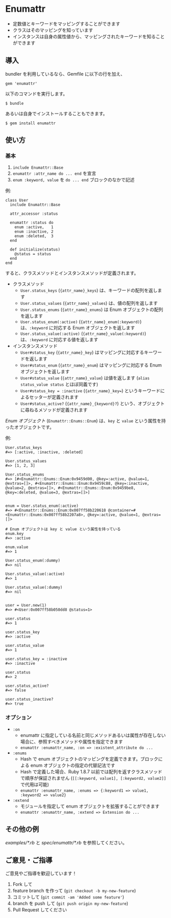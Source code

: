 # Enumattr

* 定数値とキーワードをマッピングすることができます
* クラスはそのマッピングを知っています
* インスタンスは自身の属性値から、マッピングされたキーワードを知ることができます

## 導入

bundler を利用しているなら、Gemfile に以下の行を加え、

    gem 'enumattr'

以下のコマンドを実行します。

    $ bundle

あるいは自身でインストールすることもできます。

    $ gem install enumattr

## 使い方

### 基本

1. `include Enumattr::Base`
2. `enumattr :attr_name do ... end` を宣言
3. `enum :keyword, value` を `do ... end` ブロックのなかで記述

例:

    class User
      include Enumattr::Base

      attr_accessor :status

      enumattr :status do
        enum :active,   1
        enum :inactive, 2
        enum :deleted,  3
      end

      def initialize(status)
        @status = status
      end
    end

すると、クラスメソッドとインスタンスメソッドが定義されます。

* クラスメソッド
  * `User.status_keys` (`{attr_name}_keys`) は、キーワードの配列を返します
  * `User.status_values` (`{attr_name}_values`) は、値の配列を返します
  * `User.status_enums` (`{attr_name}_enums`) は Enum オブジェクトの配列を返します
  * `User.status_enum(:active)` (`{attr_name}_enum(:keyword)`) は、`:keyword` に対応する Enum オブジェクトを返します
  * `User.status_value(:active)` (`{attr_name}_value(:keyword)`) は、`:keyword` に対応する値を返します
* インスタンスメソッド
  * `User#status_key` (`{attr_name}_key`) はマッピングに対応するキーワードを返します
  * `User#status_enum` (`{attr_name}_enum`) はマッピングに対応する Enum オブジェクトを返します
  * `User#status_value` (`{attr_name}_value`) は値を返します (`alias status_value status` とほぼ同義です)
  * `User#status_key = :inactive` (`{attr_name}_key=`) というキーワードによるセッターが定義されます
  * `User#status_active?` (`{attr_name}_{keyword}?`) という、オブジェクトに尋ねるメソッドが定義されます

_Enum オブジェクト_ (`Enumattr::Enums::Enum`) は、`key` と `value` という属性を持ったオブジェクトです。

例:

    User.status_keys
    #=> [:active, :inactive, :deleted]

    User.status_values
    #=> [1, 2, 3]

    User.status_enums
    #=> [#<Enumattr::Enums::Enum:0x9459d00, @key=:active, @value=1, @extras=[]>, #<Enumattr::Enums::Enum:0x9459c88, @key=:inactive, @value=2, @extras=[]>, #<Enumattr::Enums::Enum:0x9459be8, @key=:deleted, @value=3, @extras=[]>]


    enum = User.status_enum(:active)
    #=> #<Enumattr::Enums::Enum:0x007ff58b220618 @container=#<Enumattr::Enums:0x007ff58b2207a8>, @key=:active, @value=1, @extras=[]>

    # Enum オブジェクトは key と value という属性を持っている
    enum.key
    #=> :active

    enum.value
    #=> 1

    User.status_enum(:dummy)
    #=> nil

    User.status_value(:active)
    #=> 1

    User.status_value(:dummy)
    #=> nil


    user = User.new(1)
    #=> #<User:0x007ff58b050dd8 @status=1>

    user.status
    #=> 1

    user.status_key
    #=> :active

    user.status_value
    #=> 1

    user.status_key = :inactive
    #=> :inactive

    user.status
    #=> 2

    user.status_active?
    #=> false

    user.status_inactive?
    #=> true

### オプション

* `:on`
  * enumattr に指定している名前と同じメソッドあるいは属性が存在しない場合に、参照すべきメソッドや属性を指定できます
  * `enumattr :enumattr_name, :on => :existent_attribute do ...`
* `:enums`
  * Hash で enum オブジェクトのマッピングを定義できます。ブロックによる enum オブジェクトの指定の代替記法です
  * Hash で定義した場合、Ruby 1.8.7 以前では配列を返すクラスメソッドで順序が保証されません (`[[:keyword, value1], [:keyword2, value2]]` で代用は可能)
  * `enumattr :enumattr_name, :enums => {:keyword1 => value1, :keyword2 => value2}`
* `:extend`
  * モジュールを指定して enum オブジェクトを拡張することができます
  * `enumattr :enumattr_name, :extend => Extension do ...`

## その他の例

_examples/*.rb_ と _spec/enumattr/*.rb_ を参照してください。

## ご意見・ご指導

ご意見やご指導を歓迎しています！

1. Fork して
2. feature branch を作って (`git checkout -b my-new-feature`)
3. コミットして (`git commit -am 'Added some feature'`)
4. branch を push して (`git push origin my-new-feature`)
5. Pull Request してください
